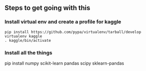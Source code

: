 ## Steps to get going with this

### Install virtual env and create a profile for kaggle

    pip install https://github.com/pypa/virtualenv/tarball/develop
    virtualenv kaggle
    . kaggle/bin/activate

### Install all the things

   pip install numpy scikit-learn pandas scipy sklearn-pandas